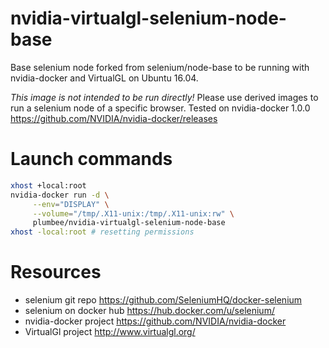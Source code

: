 # nvidia-virtualgl-selenium-node-base
Base selenium node forked from selenium/node-base to be running with nvidia-docker and VirtualGL on Ubuntu 16.04.

*This image is not intended to be run directly!*
Please use derived images to run a selenium node of a specific browser.
Tested on nvidia-docker 1.0.0 https://github.com/NVIDIA/nvidia-docker/releases

# Launch commands
```bash
xhost +local:root
nvidia-docker run -d \
     --env="DISPLAY" \
     --volume="/tmp/.X11-unix:/tmp/.X11-unix:rw" \
     plumbee/nvidia-virtualgl-selenium-node-base
xhost -local:root # resetting permissions
```

# Resources
- selenium git repo https://github.com/SeleniumHQ/docker-selenium
- selenium on docker hub https://hub.docker.com/u/selenium/
- nvidia-docker project https://github.com/NVIDIA/nvidia-docker
- VirtualGl project http://www.virtualgl.org/
